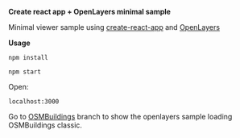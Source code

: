 
**Create react app + OpenLayers minimal sample**

Minimal viewer sample using [create-react-app](https://github.com/facebook/create-react-app) and [OpenLayers](https://github.com/openlayers/openlayers)

**Usage**

```
npm install
```
```
npm start
```
Open:
 ```
localhost:3000
```

Go to [OSMBuildings](https://github.com/All4Gis/OSMSample/tree/OSMBuildings) branch to show the openlayers sample loading OSMBuildings classic.

